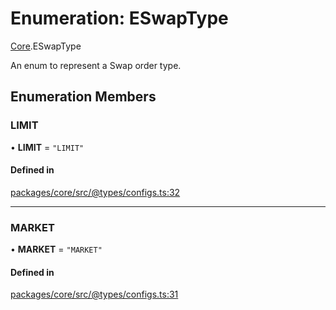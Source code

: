 # Enumeration: ESwapType

[Core](../modules/Core.md).ESwapType

An enum to represent a Swap order type.

## Enumeration Members

### LIMIT

• **LIMIT** = ``"LIMIT"``

#### Defined in

[packages/core/src/@types/configs.ts:32](https://github.com/SundaeSwap-finance/sundae-sdk/blob/main/packages/core/src/@types/configs.ts#L32)

___

### MARKET

• **MARKET** = ``"MARKET"``

#### Defined in

[packages/core/src/@types/configs.ts:31](https://github.com/SundaeSwap-finance/sundae-sdk/blob/main/packages/core/src/@types/configs.ts#L31)
